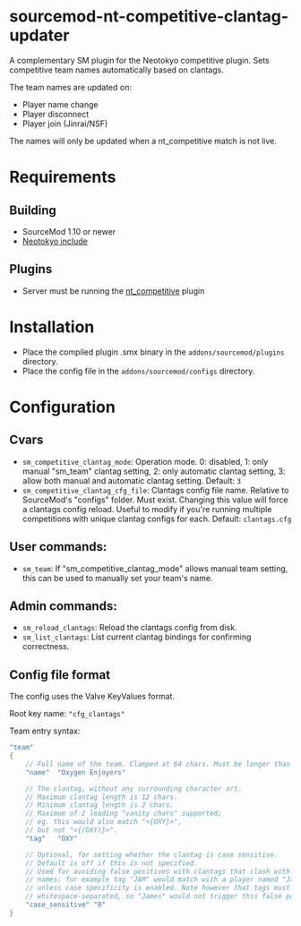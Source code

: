 # sourcemod-nt-competitive-clantag-updater
A complementary SM plugin for the Neotokyo competitive plugin. Sets competitive team names automatically based on clantags.

The team names are updated on:
* Player name change
* Player disconnect
* Player join (Jinrai/NSF)

The names will only be updated when a nt_competitive match is not live.

# Requirements

## Building
* SourceMod 1.10 or newer
* [Neotokyo include](https://github.com/softashell/sourcemod-nt-include/blob/master/scripting/include/neotokyo.inc)

## Plugins
* Server must be running the [nt_competitive](https://github.com/Rainyan/sourcemod-nt-competitive) plugin

# Installation
* Place the compiled plugin .smx binary in the `addons/sourcemod/plugins` directory.
* Place the config file in the `addons/sourcemod/configs` directory.

# Configuration

## Cvars
* `sm_competitive_clantag_mode`: Operation mode. 0: disabled, 1: only manual "sm_team" clantag setting, 2: only automatic clantag setting, 3: allow both manual and automatic clantag setting. Default: `3`
* `sm_competitive_clantag_cfg_file`: Clantags config file name. Relative to SourceMod's "configs" folder. Must exist. Changing this value will force a clantags config reload. Useful to modify if you're running multiple competitions with unique clantag configs for each. Default: `clantags.cfg`

## User commands:
* `sm_team`: If "sm_competitive_clantag_mode" allows manual team setting, this can be used to manually set your team's name.

## Admin commands:
* `sm_reload_clantags`: Reload the clantags config from disk.
* `sm_list_clantags`: List current clantag bindings for confirming correctness.

## Config file format
The config uses the Valve KeyValues format.

Root key name: `"cfg_clantags"`

Team entry syntax:
```c
"team"
{
	// Full name of the team. Clamped at 64 chars. Must be longer than 0 chars.
	"name"	"Oxygen Enjoyers"

	// The clantag, without any surrounding character art.
	// Maximum clantag length is 12 chars.
	// Minimum clantag length is 2 chars.
	// Maximum of 2 leading "vanity chars" supported;
	// eg. this would also match "<{OXY}>",
	// but not "<{(OXY)}>".
	"tag"	"OXY"

	// Optional, for setting whether the clantag is case sensitive.
	// Default is off if this is not specified.
	// Used for avoiding false positives with clantags that clash with common player
	// names; for example tag "JAM" would match with a player named "Jam Lover",
	// unless case specificity is enabled. Note however that tags must be
	// whitespace-separated, so "James" would not trigger this false positive.
	"case_sensitive" "0"
}
```
